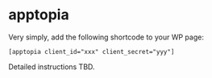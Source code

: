 # apptopia

Very simply, add the following shortcode to your WP page:

`[apptopia client_id="xxx" client_secret="yyy"]`

Detailed instructions TBD.